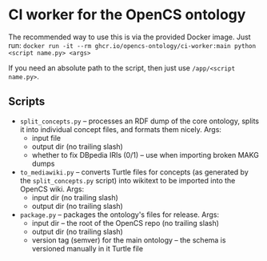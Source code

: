 # CI worker for the OpenCS ontology

The recommended way to use this is via the provided Docker image. Just run:
`docker run -it --rm ghcr.io/opencs-ontology/ci-worker:main python <script name.py> <args>`

If you need an absolute path to the script, then just use `/app/<script name.py>`.

## Scripts
- `split_concepts.py` – processes an RDF dump of the core ontology, splits it into individual concept files, and formats them nicely. Args:
  - input file
  - output dir (no trailing slash)
  - whether to fix DBpedia IRIs (0/1) – use when importing broken MAKG dumps
- `to_mediawiki.py` – converts Turtle files for concepts (as generated by the `split_concepts.py` script) into wikitext to be imported into the OpenCS wiki. Args:
  - input dir (no trailing slash)
  - output dir (no trailing slash)
- `package.py` – packages the ontology's files for release. Args:
  - input dir – the root of the OpenCS repo (no trailing slash)
  - output dir (no trailing slash)
  - version tag (semver) for the main ontology – the schema is versioned manually in it Turtle file
